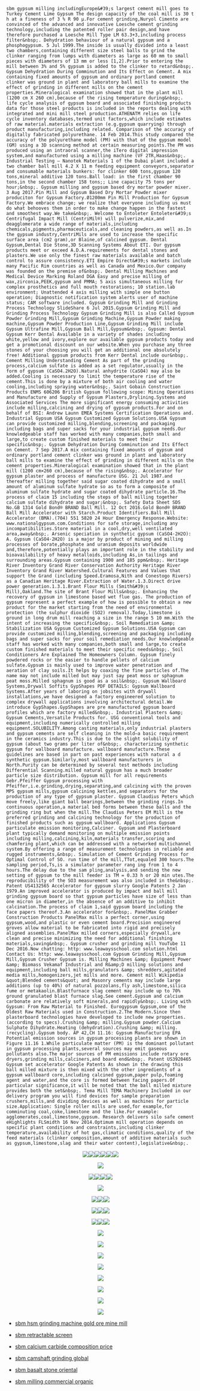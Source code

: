 
```
sbm gypsum milling includingEurope&#39;s largest cement mill goes to Turkey Cement Lime Gypsum The design capacity of the coal mill is 30 t h at a fineness of 3 % R 90 µ.For cement grinding,Nuryol Cimento are convinced of the advanced and innovative Loesche cement grinding technology,including the patented roller pair design,and have therefore purchased a Loesche Mill Type LM 63.3+3,including process filter&nbsp;. Dehydration behaviour of a natural gypsum and a phosphogypsum. 5 Jul 1999.The inside is usually divided into a least two chambers,containing different size steel balls to grind the clinker ranging from lumps with diameters as large as 60 mm to small pieces with diameters of 13 mm or less [1,2].Prior to entering the mill between 3% and 5% gypsum is added to the clinker to retard&nbsp;. Gypsum Dehydration During Comminution and Its Effect on Cement. A mix containing fixed amounts of gypsum and ordinary portland cement clinker was ground in plant and laboratory ball mills to examine the effect of grinding in different mills on the cement properties.Mineralogical examination showed that in the plant mill (1200 cm X 260 cm),because of the rising temperature during&nbsp;. life cycle analysis of gypsum board and associated finishing products data for those steel products is included in the reports dealing with integrated and mini mill steel production.ATHENATM relies on life cycle inventory databases,termed unit factors,which include estimates of raw material.materials extraction (e.g.gypsum quarrying) through product manufacturing,including related. Comparison of the accuracy of digitally fabricated polyurethane. 14 Feb 2014.This study compared the accuracy of the polyurethane model (PM) with that of the gypsum model (GM) using a 3D scanning method at certain measuring points.The PM was produced using an intraoral scanner,the iTero digital impression system,and manufactured using a milling machine (VF 2TR,Haas&nbsp;. Industrial Testing — Nanotek Materials 1 of the Dubai plant included a two chamber ball mill 4.2 Х 11 m feeding equipment conveyors,separator and consumable materials bunkers: for clinker 600 tons,gypsum 120 tons,mineral additive 120 tons.Ball load: in the first chamber 90 tons,in the second chamber 158 tons;; Line capacity 75 tons per hour;&nbsp;. Gypsum milling and gypsum based dry mortar powder mixer. 3 Aug 2017.Pin Mill and Gypsum Based Dry Mortar Powder mixer produciton for Gypsum Factory.Ø1200mm Pin Mill Production for Gypsum Factory.We embrace change; we realize that everyone including us must do what behooves them in order to make change happen in the fastest and smoothest way.We take&nbsp;. Welcome to Entoleter Entoleter&#39;s Centrifugal Impact Mill (CentriMil®) will pulverize,mix,and deagglomerate a wide range of materials,including chemicals,pigments,pharmaceuticals,and cleaning powders,as well as.In the gypsum industry,CentriMils are used to increase the specific surface area (cm2 gram),or Blaine,of calcined gypsum. Dental Gypsum,Dental Die Stone,3D Scanning Systems About ETI. Our gypsum products meet or exceed A.D.A.requirements for dental stones and plasters.We use only the finest raw materials available and batch control to assure consistency.ETI Empire Direct&#39;s markets include many Pacific Rim countries as well as Canada and Mexico.Our company was founded on the premise of&nbsp;. Dental Milling Machines and Medical Device Marking Roland DGA Easy and precise milling of wax,zirconia,PEEK,gypsum and PMMA; 5 axis simultaneous milling for complex prosthetics and full mouth restorations; 10 station.lab environment; Unattended 4 axis milling with simple one button operation; Diagnostic notification system alerts user of machine status; CAM software included. Gypsum Grinding Mill and Grinding Process Technology SlideShare 6 Jul 2015.Gypsum Grinding Mill and Grinding Process Technology Gypsum Grinding Mill is also Called Gypsum Powder Grinding Mill,Gypsum Grinding Machine,Gypsum Powder making machine,Gypsum Powder Production Line,Gypsum Grinding Mill include Gypsum Ultrafine Mill,Gypsum Ball Mill,Gypsum&nbsp;. Gypsum: Dental Gypsum Kerr Dental Available in a variety of shades including white,yellow and ivory,explore our available gypsum products today and get a promotional discount on our website.When you purchase any three stones of your choosing you will get an additional one absolutely free! Additional gypsum products from Kerr Dental include our&nbsp;. Cement Milling Understanding Cement As part of the grinding process,calcium sulfate is added as a set regulator,usually in the form of gypsum (CaSO4.2H2O).Natural anhydrite (CaSO4) may also be added.Cooling is necessary to limit the temperature rise of the cement.This is done by a mixture of both air cooling and water cooling,including spraying water&nbsp;. Saint Gobain Construction Products ENMS 606206 British Gypsum following scope: Mining Operations and Manufacture and Supply of Gypsum Plasters,Drylining.Systems and Associated Services The more significant energy consuming activities include milling,calcining and drying of gypsum products.For and on behalf of BSI: Andrew Launn EMEA Systems Certification Operations and. Industrial Gypsum USA Gypsum Customized Gypsum Solutions.USA Gypsum can provide customized milling,blending,screening and packaging including bags and super sacks for your industrial gypsum needs.Our knowledgeable staff has worked with many companies,both small and large,to create custom finished materials to meet their specific&nbsp;. Gypsum Dehydration During Comminution and Its Effect on Cement. 7 Sep 2017.A mix containing fixed amounts of gypsum and ordinary portland cement clinker was ground in plant and laboratory ball mills to examine the effect of grinding in different mills on the cement properties.Mineralogical examination showed that in the plant mill (1200 cm×260 cm),because of the rising&nbsp;. Accelerator for gypsum plaster and process of manufacture USG. 21 Jul 1987.and thereafter milling together said sugar coated dihydrate and a small amount of aluminum sulfate hydrate so as to form a composite of aluminum sulfate hydrate and sugar coated dihydrate particle.16.The process of claim 15 including the steps of ball milling together calcium sulfate dihydrate and sugar;&nbsp;. Safety Data Sheet SDS No.GB 1314 Gold Bond® BRAND Ball Mill. 12 Oct 2016.Gold Bond® BRAND Ball Mill Accelerator with Starch.Product Identifiers.Ball Mill Accelerator (BMA).(704) 551 5820 24 Hour Emergency Response.Website: www.nationalgypsum.com.Conditions for safe storage,including any incompatibilities.Store material in a cool,dry,well ventilated area,away&nbsp;. Arsenic speciation in synthetic gypsum (CaSO4·2H2O): A. Gypsum (CaSO4·2H2O) is a major by product of mining and milling processes of borate,phosphate and uranium deposits worldwide and,therefore,potentially plays an important role in the stability and bioavailability of heavy metalloids,including As,in tailings and surrounding areas.Gypsum containing 1900 and 185 ppm&nbsp;. Heritage River Inventory Grand River Conservation Authority Heritage River Inventory Grand River Watershed.Cultural Features and Values that support the Grand (including Speed.Eramosa,Nith and Conestogo Rivers) as a Canadian Heritage River.Extraction of Water.1.3.Direct drive power generation.1.3.1.Brant Flour Mills (Smith&#39;s Mill),Oakland.The site of Brant Flour Mills&nbsp;. Enhancing the recovery of gypsum in limestone based wet flue gas. The production of gypsum represent a perfect example of how is possible to obtain a new product for the market starting from the need of environmental protection (the sulphur dioxide (SO2) removal).Today,limestone is ground in long drum mill reaching a size in the range 5 10 mm.With the intent of increasing the specific&nbsp;. Soil Remediation &amp; Stabilization USA Gypsum Customized Gypsum Solutions.USA Gypsum can provide customized milling,blending,screening and packaging including bags and super sacks for your soil remediation needs.Our knowledgeable staff has worked with many companies,both small and large,to create custom finished materials to meet their specific needs&nbsp;. Soil Conditioners Are Explained The Homeowners Column. Gypsum finely powdered rocks or the easier to handle pellets of calcium sulfate.Gypsum is mainly used to improve water penetration and aeration of clay soils.It helps by coaxing the fine particles of.The name may not include milled but may just say peat moss or sphagnum peat moss.Milled sphagnum is good as a soil&nbsp;. Gypsum Wallboard Systems,Drywall Soffits GypShapes PDF DETAILS: Gypsum Wallboard Systems.After years of laboring on jobsites with drywall installations,we have designed a factory engineered solution to complex drywall applications involving architectural detail.We introduce GypShapes.GypShapes are pre manufactured gypsum board profiles which are factory milled&nbsp;. Industrial Plasters &amp; Gypsum Cements,Versatile Products for. USG conventional tools and equipment,including numerically controlled milling equipment.SOLUBILITY.Among casting materials,only industrial plasters and gypsum cements are self cleaning in the mold—a basic requirement in the ceramics industry.This is due to the slight solubility of gypsum (about two grams per liter of&nbsp;. characterizing synthetic gypsum for wallboard manufacture. wallboard manufacture.These guidelines are based in part on past experiences with natural a d synthetic gypsum.Similarly,most wallboard manufacturers in North.Purity can be determined by several test methods including Differential Scanning.milled natural gypsum has a much broader particle size distribution. Gypsum mill for all requirements Gebr.Pfeiffer Gypsum processing with Pfeiffer,i.e.grinding,drying,separating,and calcining with the proven MPS gypsum mills,gypsum calcining kettles,and separators for the production of any type of gypsum plaster. Gypsum Claudius Peters which move freely,like giant ball bearings,between the grinding rings.In continuous operation,a material bed forms between these balls and the grinding ring but when the mill.The Claudius Peters EM Mill is the preferred grinding and calcining technology for the production of finished products such as gypsum wallboard. Applications Gypsum particulate emission monitoring,Calciner. Gypsum and Plasterboard plant typically demand monitoring on multiple emission points including milling,calcining,kiln,materials transfer,scoring and chamfering plant,which can be addressed with a networked multichannel system.By offering a range of measurement technologies in reliable and rugged instruments,&nbsp;. Simulation of Cement Grinding Process for Optimal Control of SO. run time of the mill,TTot,equaled 300 hours.The sampling period,Ts,is a simulator parameter rang ing from 1 to 4 hours.The delay due to the sam pling,analysis,and sending the new setting of gypsum to the mill feeder is TM = 0.33 h or 20 min utes.The reproducibility of the SO3 measurement was also included in the&nbsp;. Patent US4132565 Accelerator for gypsum slurry Google Patents 2 Jan 1979.An improved accelerator is produced by impact and ball mill grinding gypsum board so that gypsum particles have size of less than one micron in diameter,in the absence of an additive to inhibit calcination.The process of claim 1,said gypsum board including the face papers thereof.3.An accelerator for&nbsp;. PanelMax Grabber Construction Products PanelMax mills a perfect corner,using gypsum,wood,and plastic or even cement board.Precision engineered groves allow material to be fabricated into rigid and precisely aligned assemblies.PanelMax milled corners,especially drywall,are clean and precise minimizing the need for additional finishing materials,saving&nbsp;. Gypsum crusher and grinding mill YouTube 11 Dec 2016.Now chatting: http: www.leawaysschool.com solution.html Contact Us: http: www.leawaysschool.com Gypsum Grinding Mill,Gypsum Mill,Gypsum Crusher Gypsum is. Milling Machines &amp; Equipment Power &amp; Biomass Vekamaf Industrial and R&amp;D milling solutions and equipment,including ball mills,granulators &amp; shredders,agitated media mills,homogenizers,jet mills and more. Cement mill Wikipedia &quot;Blended cements&quot; and Masonry cements may include large additions (up to 40%) of natural pozzolans,fly ash,limestone,silica fume or metakaolin.Blastfurnace slag cement may include up to 70% ground granulated blast furnace slag.See cement.Gypsum and calcium carbonate are relatively soft minerals,and rapidly&nbsp;. Living with Gypsum: From Raw Material to Finished. Eurogypsum Gypsum,one of the Oldest Raw Materials used in Construction.2.The Modern.Since then plasterboard technologies have developed to include new properties.(according to specs).Crushing &amp; milling.Gypsum powder.Calcium Sulphate Dihydrate.Heating (dehydration).Crushing &amp; milling.(recycling).Gypsum body. AP 42,CH 11.16: Gypsum Manufacturing EPA Potential emission sources in gypsum processing plants are shown in Figure 11.16 1.While particulate matter (PM) is the dominant pollutant in gypsum processing plants,several sources may emit gaseous pollutants also.The major sources of PM emissions include rotary ore dryers,grinding mills,calciners,and board end&nbsp;. Patent US3920465 Gypsum set accelerator Google Patents As shown in the drawing this ball milled mixture is then mixed with the other ingredients of a gypsum wallboard core,including calcined gypsum,paper pulp,foaming agent and water,and the core is formed between facing papers.Of particular significance,it will be noted that the ball milled mixture provides both the set&nbsp;. Tema Mill TEMA Machinery Included in our delivery program you will find devices for sample preparation crushers,mills,and dividing devices as well as machines for particle size.Application: Single roller mills are used,for example,for comminuting coal,coke,limestone and the like.For example: agglomerates,coal,limestone,gypsum. Research delivers silo safe cement eHighlights FLSmidth 16 Nov 2014.Optimum mill operation depends on specific plant conditions and constraints,including clinker temperature,availability of hot gas,climatic conditions,quality of the feed materials (clinker composition,amount of additive materials such as gypsum,limestone,slag and their water content),legislative&nbsp;. 
```

<div align="center">
  
<a rel="nofollow" href="https://m.shibang-china.com?f=github&k=sbm+gypsum+milling+including"><img src="https://static.shibang-china.com/en/l.png"></a><img src="https://static.shibang-china.com/en/hw.png"><a rel="nofollow" href="https://m.shibang-china.com/product/?f=github&k=sbm+gypsum+milling+including"><img src="https://static.shibang-china.com/en/p.png"></a><a rel="nofollow" href="https://m.shibang-china.com/cases/?f=github&k=sbm+gypsum+milling+including"><img src="https://static.shibang-china.com/en/c.png"></a><a rel="nofollow" href="https://m.shibang-china.com/news/?f=github&k=sbm+gypsum+milling+including"><img src="https://static.shibang-china.com/en/n.png"></a><a rel="nofollow" href="https://m.shibang-china.com?f=github&k=sbm+gypsum+milling+including"><img src="https://static.shibang-china.com/en/m.png"></a>

<a rel="nofollow" href="https://m.shibang-china.com/product/?f=github&k=sbm+gypsum+milling+including"><img src="https://static.shibang-china.com/en/b.jpg"></a>
  
<a rel="nofollow" href="https://m.shibang-china.com/solution-aggregate.html?f=github&k=sbm+gypsum+milling+including"><img src="https://static.shibang-china.com/en/a.jpg"></a><a rel="nofollow" href="https://m.shibang-china.com/solution-mine.html?f=github&k=sbm+gypsum+milling+including"><img src="https://static.shibang-china.com/en/m.jpg"></a><a rel="nofollow" href="https://m.shibang-china.com/solution-mill.html?f=github&k=sbm+gypsum+milling+including"><img src="https://static.shibang-china.com/en/g.jpg"></a><a rel="nofollow" href="https://m.shibang-china.com/solution-epc.html?f=github&k=sbm+gypsum+milling+including"><img src="https://static.shibang-china.com/en/e.jpg"></a>

<a rel="nofollow" href="https://m.shibang-china.com/product/?f=github&k=sbm+gypsum+milling+including"><img src="https://static.shibang-china.com/en/a-p.png"></a>

<a rel="nofollow" href="https://m.shibang-china.com/product/crusher/c6x.html?f=github&k=sbm+gypsum+milling+including"><img src="https://static.shibang-china.com/en/j.jpg"></a><a rel="nofollow" href="https://m.shibang-china.com/product/crusher/ci5x.html?f=github&k=sbm+gypsum+milling+including"><img src="https://static.shibang-china.com/en/i.jpg"></a><a rel="nofollow" href="https://m.shibang-china.com/product/crusher/hst.html?f=github&k=sbm+gypsum+milling+including"><img src="https://static.shibang-china.com/en/c.jpg"></a>

<a rel="nofollow" href="https://m.shibang-china.com/product/mill/mtw.html?f=github&k=sbm+gypsum+milling+including"><img src="https://static.shibang-china.com/en/mtw.jpg"></a><a rel="nofollow" href="https://m.shibang-china.com/product/mill/scm.html?f=github&k=sbm+gypsum+milling+including"><img src="https://static.shibang-china.com/en/scm.jpg"></a><a rel="nofollow" href="https://m.shibang-china.com/product/mill/lm.html?f=github&k=sbm+gypsum+milling+including"><img src="https://static.shibang-china.com/en/lm.jpg"></a>

<a rel="nofollow" href="https://m.shibang-china.com/product/sand/vsi6x.html?f=github&k=sbm+gypsum+milling+including"><img src="https://static.shibang-china.com/en/6x.jpg"></a><a rel="nofollow" href="https://m.shibang-china.com/product/sand/vu.html?f=github&k=sbm+gypsum+milling+including"><img src="https://static.shibang-china.com/en/vu.jpg"></a><a rel="nofollow" href="https://m.shibang-china.com/product/mobile/klun.html?f=github&k=sbm+gypsum+milling+including"><img src="https://static.shibang-china.com/en/k.jpg"></a>

<a rel="nofollow" href="https://m.shibang-china.com/cases/?f=github&k=sbm+gypsum+milling+including"><img src="https://static.shibang-china.com/en/case.png"></a>

<a rel="nofollow" href="https://m.shibang-china.com/cases/aggregate/202.html?f=github&k=sbm+gypsum+milling+including"><img src="https://static.shibang-china.com/en/c-1.jpg"></a>

<a rel="nofollow" href="https://m.shibang-china.com/cases/aggregate/203.html?f=github&k=sbm+gypsum+milling+including"><img src="https://static.shibang-china.com/en/c-2.jpg"></a>

<a rel="nofollow" href="https://m.shibang-china.com/cases/mill/123.html?f=github&k=sbm+gypsum+milling+including"><img src="https://static.shibang-china.com/en/c-3.jpg"></a>

<a rel="nofollow" href="https://m.shibang-china.com/contact_us.html?f=github&k=sbm+gypsum+milling+including"><img src="https://static.shibang-china.com/en/contact.png"></a>

<a rel="nofollow" href="https://swt.shibang-china.com/?f=github&k=sbm+gypsum+milling+including"><img src="https://static.shibang-china.com/en/chat.png"></a>

<a rel="nofollow" href="https://whatsapp.shibangsoft.com/WhatsApp.php?f=github&k=sbm+gypsum+milling+including"><img src="https://static.shibang-china.com/en/whatsapp.png"></a>

<a rel="nofollow" href="https://m.shibang-china.com/?f=github&k=sbm+gypsum+milling+including"><img src="https://static.shibang-china.com/en/website.png"></a>

</div>


* [sbm hsm grinding machine gold ore mine mill](sbm%20hsm%20grinding%20machine%20gold%20ore%20mine%20mill.md)

* [sbm retractable screen](sbm%20retractable%20screen.md)

* [sbm calcium carbide composition price](sbm%20calcium%20carbide%20composition%20price.md)

* [sbm camshaft grinding global](sbm%20camshaft%20grinding%20global.md)

* [sbm basalt stone oriental](sbm%20basalt%20stone%20oriental.md)

* [sbm milling commercial organic](sbm%20milling%20commercial%20organic.md)